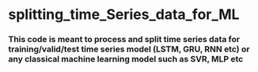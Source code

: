 # splitting_time_Series_data_for_ML
### This code is meant to process and split time series data for training/valid/test time series model (LSTM, GRU, RNN etc) or any classical machine learning model such as SVR, MLP etc
